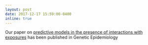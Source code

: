 ```yaml
---
layout: post
date: 2017-12-17 15:59:00-0400
inline: true
---
```


Our paper on [predictive models in the presence of interactions with exposures](https://onlinelibrary.wiley.com/doi/abs/10.1002/gepi.22112) has been published in Genetic Epidemiology

